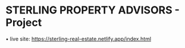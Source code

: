 # STERLING PROPERTY ADVISORS - Project

• live site: 
https://sterling-real-estate.netlify.app/index.html

